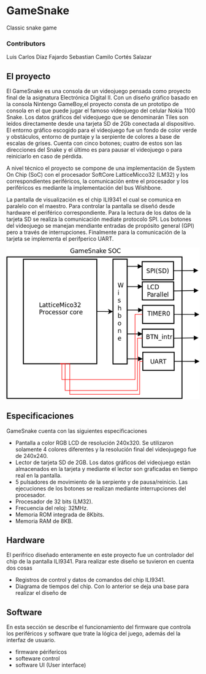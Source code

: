# GameSnake
Classic snake game

### Contributors
Luis Carlos Díaz Fajardo
Sebastian Camilo Cortés Salazar

## El proyecto
El GameSnake es una consola de un videojuego pensada como proyecto final de la asignatura Electrónica Digital II. Con un diseño gráfico basado en la consola Nintengo GameBoy,el proyecto consta de un prototipo de consola en el que puede jugar el famoso videojuego del celular Nokia 1100 Snake. Los datos gráficos del videojuego que se denominarán Tiles son leídos directamente desde una tarjeta SD de 2Gb conectada al dispositivo. El entorno gráfico escogido para el videojuego fue un fondo de color verde y obstáculos, entorno de puntaje y la serpiente de colores a base de escalas de grises. Cuenta con cinco botones; cuatro de estos son las direcciones del Snake y el último es para pausar el videojuego o para reiniciarlo en caso de pérdida.

A nivel técnico el proyecto se compone de una implementación de System On Chip (SoC) con el procesador SoftCore LatticeMicco32 (LM32) y los correspondientes periféricos, la comunicación entre el procesador y los periféricos es mediante la implementación del bus Wishbone.

La pantalla de visualización es el chip ILI9341 el cual se comunica en paralelo con el maestro. Para controlar la pantalla se diseñó desde hardware el periférico correspondiente. Para la lectura de los datos de la tarjeta SD se realiza la comunicación mediate protocolo SPI. Los botones del videojuego se manejan mendiante entradas de propósito general (GPI) pero a través de interrupciones. Finalmente para la comunicación de la tarjeta se implementa el perifperico UART. 

![GameSnake SOC](docs/SOC.png)

## Especificaciones

GameSnake cuenta con las siguientes especificaciones 

* Pantalla a color RGB LCD de resolución 240x320. Se utilizaron solamente 4 colores diferentes y la resolución final del videojugego fue de 240x240.
* Lector de tarjeta SD de 2GB. Los datos gráficos del videojuego están almacenados en la tarjeta y mediante el lector son graficadas en tiempo real en la pantalla.
* 5 pulsadores de movimiento de la serpiente y de pausa/reinicio. Las ejecuciones de los botones se realizan mediante interrupciones del procesador.
* Procesador de 32 bits (LM32).
* Frecuencia del reloj: 32MHz.
* Memoria ROM integrada de 8Kbits.
* Memoria RAM de 8KB.

## Hardware
El perifrico diseñado enteramente en este proyecto fue un controlador del chip de la pantalla ILI9341. Para realizar este diseño se tuvieron en cuenta dos cosas
* Registros de control y datos de comandos del chip ILI9341.
* Diagrama de tiempos del chip.
Con lo anterior se deja una base para realizar el diseño de 

## Software
En esta sección se describe el funcionamiento del firmware que controla los periféricos y software que trate la lógica del juego, además del la interfaz de usuario.

- firmware périfericos
- softeware control
- software UI (User interface)